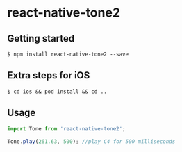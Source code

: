 # react-native-tone2

## Getting started

`$ npm install react-native-tone2 --save`

## Extra steps for iOS

`$ cd ios && pod install && cd ..`

## Usage
```javascript
import Tone from 'react-native-tone2';

Tone.play(261.63, 500); //play C4 for 500 milliseconds
```
